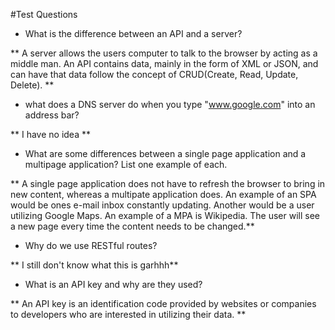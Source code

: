 #Test Questions

* What is the difference between an API and a server?

** A server allows the users computer to talk to the browser by acting as a middle man. An API contains data, mainly in the form of XML or JSON, and can have that data follow the concept of CRUD(Create, Read, Update, Delete). **

* what does a DNS server do when you type "www.google.com" into an address bar?

** I have no idea **


* What are some differences between a single page application and a multipage application? List one example of each.

** A single page application does not have to refresh the browser to bring in new content, whereas a multipate application does. An example of an SPA would be ones e-mail inbox constantly updating. Another would be a user utilizing Google Maps. An example of a MPA is Wikipedia. The user will see a new page every time the content needs to be changed.** 


* Why do we use RESTful routes?

** I still don't know what this is garhhh** 


* What is an API key and why are they used?

** An API key is an identification code provided by websites or companies to developers who are interested in utilizing their data.  **